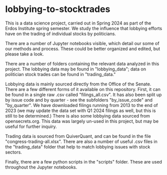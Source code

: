 # lobbying-to-stocktrades
This is a data science project, carried out in Spring 2024 as part of the Erdos Institute spring semester. We study the influence that lobbying efforts have on the trading of individual stocks by politicians.

There are a number of Jupyter notebooks visible, which detail our some of our methods and process. These could be better organized and edited, but please take a look.

There are a number of folders containing the relevant data analyzed in this project. The lobbying data may be found in "lobbying_data"; data on politician stock trades can be found in "trading_data."

Lobbying data is mainly sourced directly from the Office of the Senate. There are a few different forms of it available on this repository. First, it can be found in a single raw .csv called "filings_all.csv". It has also been split up by issue code and by quarter - see the subfolders "by_issue_code" and "by_quarter". We have downloaded filings running from 2013 to the end of 2023 (we may update the data set with Q1 2024 filings as well, but this is still to be determined.)
There is also some lobbying data sourced from opensecrets.org. This data was largely un-used in this project, but may be useful for further inquiry.

Trading data is sourced from QuiverQuant, and can be found in the file "congress-trading-all.xlsx". There are also a number of useful .csv files in the "trading_data" folder that help to match lobbying issues with stock sectors.

Finally, there are a few python scripts in the "scripts" folder. These are used throughout the Jupyter notebooks.
